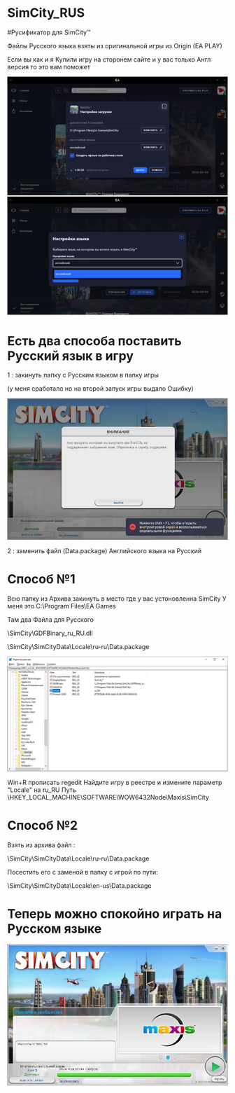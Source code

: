 # SimCity_RUS

#Русификатор для SimCity™

Файлы Русского языка взяты из оригинальной игры из Origin (EA PLAY)

Если вы как и я Купили игру на сторонем сайте и у вас только Англ версия то это вам поможет

![img](/img/Instal1.png)
![img](/img/Instal2.png)

# Есть два способа поставить Русский язык в игру 

1 : закинуть папку с Русским языком в папку игры

(у меня сработало но на второй запуск игры выдало Ошибку)

![error](/img/error.png)

2 : заменить файл (Data.package) Английского языка на Русский


# Способ №1

Всю папку из Архива закинуть в место где у вас устоновленна SimCity 
У меня это C:\Program Files\EA Games

Там два Файла для Русского 

\SimCity\GDFBinary_ru_RU.dll

\SimCity\SimCityData\Locale\ru-ru\Data.package


![reg](/img/reg.jpeg)

Win+R прописать regedit
Найдите игру в реестре и измените параметр "Locale" на ru_RU
Путь \HKEY_LOCAL_MACHINE\SOFTWARE\WOW6432Node\Maxis\SimCity


# Способ №2

Взять из архива файл :

\SimCity\SimCityData\Locale\ru-ru\Data.package

Посестить его с заменой в папку с игрой по пути:

\SimCity\SimCityData\Locale\en-us\Data.package

# Теперь можно спокойно играть на Русском языке

![ru_RU](/img/ru_RU.jpeg)
